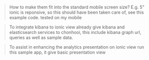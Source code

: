 > How to make them fit into the standard mobile screen size? E.g. 5"
ionic is reponsive, so this should have been taken care of, see this example code.
tested on my mobile

> To integrate kibana to ionic view
already give kibana and elasticsearch services to chonhooi, this include kibana
graph url, queries as well as sample data.

> To assist in enhancing the analytics presentation on ionic view
run this sample app, it give basic presentation view


